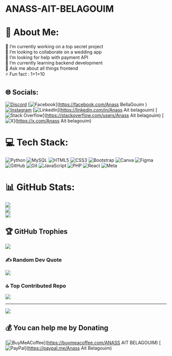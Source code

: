 # ANASS-AIT-BELAGOUIM
# 💫 About Me:
🔭 I’m currently working on a top secret project<br>👯 I’m looking to collaborate on a wedding app<br>🤝 I’m looking for help with payment API<br>🌱 I’m currently learning backend development<br>💬 Ask me about all things frontend<br>⚡ Fun fact : 1+1=10


## 🌐 Socials:
[![Discord](https://img.shields.io/badge/Discord-%237289DA.svg?logo=discord&logoColor=white)](https://discord.gg/anass_ait_belagouim) [![Facebook](https://img.shields.io/badge/Facebook-%231877F2.svg?logo=Facebook&logoColor=white)](https://facebook.com/Anass BellaGouim ) [![Instagram](https://img.shields.io/badge/Instagram-%23E4405F.svg?logo=Instagram&logoColor=white)](https://instagram.com/anass_ait_belagouim) [![LinkedIn](https://img.shields.io/badge/LinkedIn-%230077B5.svg?logo=linkedin&logoColor=white)](https://linkedin.com/in/Anass Ait belagouim) [![Stack Overflow](https://img.shields.io/badge/-Stackoverflow-FE7A16?logo=stack-overflow&logoColor=white)](https://stackoverflow.com/users/Anass Ait belagouim) [![X](https://img.shields.io/badge/X-black.svg?logo=X&logoColor=white)](https://x.com/Anass Ait belagouim) 

# 💻 Tech Stack:
![Python](https://img.shields.io/badge/python-3670A0?style=for-the-badge&logo=python&logoColor=ffdd54) ![MySQL](https://img.shields.io/badge/mysql-4479A1.svg?style=for-the-badge&logo=mysql&logoColor=white) ![HTML5](https://img.shields.io/badge/html5-%23E34F26.svg?style=for-the-badge&logo=html5&logoColor=white) ![CSS3](https://img.shields.io/badge/css3-%231572B6.svg?style=for-the-badge&logo=css3&logoColor=white) ![Bootstrap](https://img.shields.io/badge/bootstrap-%238511FA.svg?style=for-the-badge&logo=bootstrap&logoColor=white) ![Canva](https://img.shields.io/badge/Canva-%2300C4CC.svg?style=for-the-badge&logo=Canva&logoColor=white) ![Figma](https://img.shields.io/badge/figma-%23F24E1E.svg?style=for-the-badge&logo=figma&logoColor=white) ![GitHub](https://img.shields.io/badge/github-%23121011.svg?style=for-the-badge&logo=github&logoColor=white) ![Git](https://img.shields.io/badge/git-%23F05033.svg?style=for-the-badge&logo=git&logoColor=white) ![JavaScript](https://img.shields.io/badge/javascript-%23323330.svg?style=for-the-badge&logo=javascript&logoColor=%23F7DF1E) ![PHP](https://img.shields.io/badge/php-%23777BB4.svg?style=for-the-badge&logo=php&logoColor=white) ![React](https://img.shields.io/badge/react-%2320232a.svg?style=for-the-badge&logo=react&logoColor=%2361DAFB) ![Meta](https://img.shields.io/badge/Meta-%230467DF.svg?style=for-the-badge&logo=Meta&logoColor=white)
# 📊 GitHub Stats:
![](https://github-readme-stats.vercel.app/api?username=Anass-bellagouim&theme=github_dark&hide_border=false&include_all_commits=false&count_private=false)<br/>
![](https://github-readme-streak-stats.herokuapp.com/?user=Anass-bellagouim&theme=github_dark&hide_border=false)<br/>
![](https://github-readme-stats.vercel.app/api/top-langs/?username=Anass-bellagouim&theme=github_dark&hide_border=false&include_all_commits=false&count_private=false&layout=compact)

## 🏆 GitHub Trophies
![](https://github-profile-trophy.vercel.app/?username=Anass-bellagouim&theme=radical&no-frame=false&no-bg=true&margin-w=4)

### ✍ Random Dev Quote
![](https://quotes-github-readme.vercel.app/api?type=horizontal&theme=dark)

### 🔝 Top Contributed Repo
![](https://github-contributor-stats.vercel.app/api?username=Anass-bellagouim&limit=5&theme=dark&combine_all_yearly_contributions=true)

---
[![](https://visitcount.itsvg.in/api?id=Anass-bellagouim&icon=0&color=1)](https://visitcount.itsvg.in)

  ## 💰 You can help me by Donating
  [![BuyMeACoffee](https://img.shields.io/badge/Buy%20Me%20a%20Coffee-ffdd00?style=for-the-badge&logo=buy-me-a-coffee&logoColor=black)](https://buymeacoffee.com/ANASS AIT BELAGOUIM) [![PayPal](https://img.shields.io/badge/PayPal-00457C?style=for-the-badge&logo=paypal&logoColor=white)](https://paypal.me/Anass Ait Belagouim) 

  
<!-- Proudly created with GPRM ( https://gprm.itsvg.in ) -->
